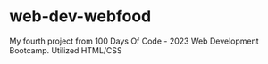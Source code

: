# web-dev-webfood
My fourth project from 100 Days Of Code - 2023 Web Development Bootcamp. Utilized HTML/CSS

